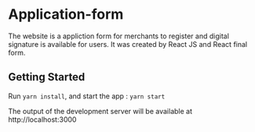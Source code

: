 

# Application-form
The website is a appliction form for merchants to register and digital signature is available for users.
It was created by React JS and React final form. 

## Getting Started
Run ```yarn install```, and start the app :
```yarn start```

The output of the development server will be available at http://localhost:3000




